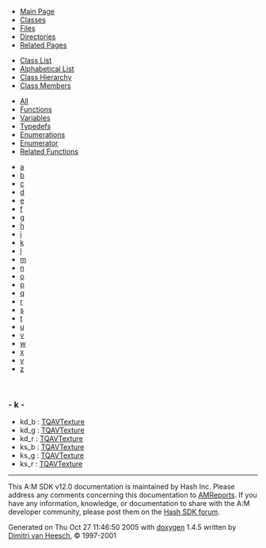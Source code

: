<div class="tabs">

- [Main Page](index.md)
- <span id="current">[Classes](annotated.md)</span>
- [Files](files.md)
- [Directories](dirs.md)
- [Related Pages](pages.md)

</div>

<div class="tabs">

- [Class List](annotated.md)
- [Alphabetical List](classes.md)
- [Class Hierarchy](hierarchy.md)
- <span id="current">[Class Members](functions.md)</span>

</div>

<div class="tabs">

- [All](functions.md)
- [Functions](functions_func.md)
- <span id="current">[Variables](functions_vars.md)</span>
- [Typedefs](functions_type.md)
- [Enumerations](functions_enum.md)
- [Enumerator](functions_eval.md)
- [Related Functions](functions_rela.md)

</div>

<div class="tabs">

- [a](functions_vars.md#index_a)
- [b](functions_vars_0x62.md#index_b)
- [c](functions_vars_0x63.md#index_c)
- [d](functions_vars_0x64.md#index_d)
- [e](functions_vars_0x65.md#index_e)
- [f](functions_vars_0x66.md#index_f)
- [g](functions_vars_0x67.md#index_g)
- [h](functions_vars_0x68.md#index_h)
- [i](functions_vars_0x69.md#index_i)
- <span id="current">[k](functions_vars_0x6b.md#index_k)</span>
- [l](functions_vars_0x6c.md#index_l)
- [m](functions_vars_0x6d.md#index_m)
- [n](functions_vars_0x6e.md#index_n)
- [o](functions_vars_0x6f.md#index_o)
- [p](functions_vars_0x70.md#index_p)
- [q](functions_vars_0x71.md#index_q)
- [r](functions_vars_0x72.md#index_r)
- [s](functions_vars_0x73.md#index_s)
- [t](functions_vars_0x74.md#index_t)
- [u](functions_vars_0x75.md#index_u)
- [v](functions_vars_0x76.md#index_v)
- [w](functions_vars_0x77.md#index_w)
- [x](functions_vars_0x78.md#index_x)
- [y](functions_vars_0x79.md#index_y)
- [z](functions_vars_0x7a.md#index_z)

</div>

 

### <span id="index_k" class="anchor">- k -</span>

- kd_b : <a href="structTQAVTexture.md#4a69f6bd0b2edd02699d8e2267fd8a53" class="el">TQAVTexture</a>
- kd_g : <a href="structTQAVTexture.md#799e278d998524d2cc17fb594c159ecf" class="el">TQAVTexture</a>
- kd_r : <a href="structTQAVTexture.md#d11a3dbfd75e084cc7d298254526a251" class="el">TQAVTexture</a>
- ks_b : <a href="structTQAVTexture.md#83489d517f42f47fcf8b678ae2ecfbe8" class="el">TQAVTexture</a>
- ks_g : <a href="structTQAVTexture.md#50d915cd30d99b3a5b4abd9b899f871d" class="el">TQAVTexture</a>
- ks_r : <a href="structTQAVTexture.md#39df65a4e7084454193084baf44d4c9e" class="el">TQAVTexture</a>

------------------------------------------------------------------------

<span class="small">This A:M SDK v12.0 documentation is maintained by Hash Inc. Please address any comments concerning this documentation to [AMReports](http://www.hash.com/reports). If you have any information, knowledge, or documentation to share with the A:M developer community, please post them on the [Hash SDK forum](http://www.hash.com/forums/index.php?showforum=11).</span>

Generated on Thu Oct 27 11:46:50 2005 with [<span class="image placeholder" original-image-src="doxygen.png" original-image-title="" height="45" width="100" align="middle" border="0">doxygen</span>](http://www.doxygen.org/index.html) 1.4.5 written by [Dimitri van Heesch](mailto:dimitri@stack.nl), © 1997-2001
